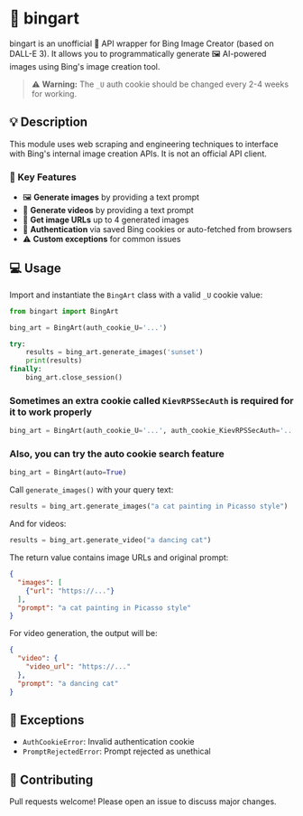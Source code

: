 # 🎨 bingart

bingart is an unofficial 🤫 API wrapper for Bing Image Creator (based on DALL-E 3). It allows you to programmatically generate 🖼️ AI-powered images using Bing's image creation tool.

> ⚠️ **Warning:** The `_U` auth cookie should be changed every 2-4 weeks for working.

## 💡 Description 

This module uses web scraping and engineering techniques to interface with Bing's internal image creation APIs. It is not an official API client. 

### 🔑 Key Features

- 🖼️ **Generate images** by providing a text prompt
- 🎥 **Generate videos** by providing a text prompt
- 📸 **Get image URLs** up to 4 generated images
- 🔐 **Authentication** via saved Bing cookies or auto-fetched from browsers
- ⚠️ **Custom exceptions** for common issues

## 💻 Usage

Import and instantiate the `BingArt` class with a valid `_U` cookie value:

```python
from bingart import BingArt

bing_art = BingArt(auth_cookie_U='...')

try:
    results = bing_art.generate_images('sunset')
    print(results)
finally:
    bing_art.close_session()
```

### Sometimes an extra cookie called `KievRPSSecAuth` is required for it to work properly

```python
bing_art = BingArt(auth_cookie_U='...', auth_cookie_KievRPSSecAuth='...')
```

### Also, you can try the auto cookie search feature

```python
bing_art = BingArt(auto=True)
```


Call `generate_images()` with your query text:

```python
results = bing_art.generate_images("a cat painting in Picasso style")
```

And for videos:

```python
results = bing_art.generate_video("a dancing cat")
```

The return value contains image URLs and original prompt: 

```json
{
  "images": [
    {"url": "https://..."}
  ],
  "prompt": "a cat painting in Picasso style"
}
```

For video generation, the output will be:

```json
{
  "video": {
    "video_url": "https://..."
  },
  "prompt": "a dancing cat"
}
```

## 🚨 Exceptions

- `AuthCookieError`: Invalid authentication cookie
- `PromptRejectedError`: Prompt rejected as unethical  

## 🤝 Contributing

Pull requests welcome! Please open an issue to discuss major changes.